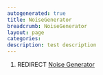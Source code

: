 ```yaml
---
autogenerated: true
title: NoiseGenerator
breadcrumb: NoiseGenerator
layout: page
categories: 
description: test description
---
```


1.  REDIRECT [Noise Generator](Noise_Generator)
